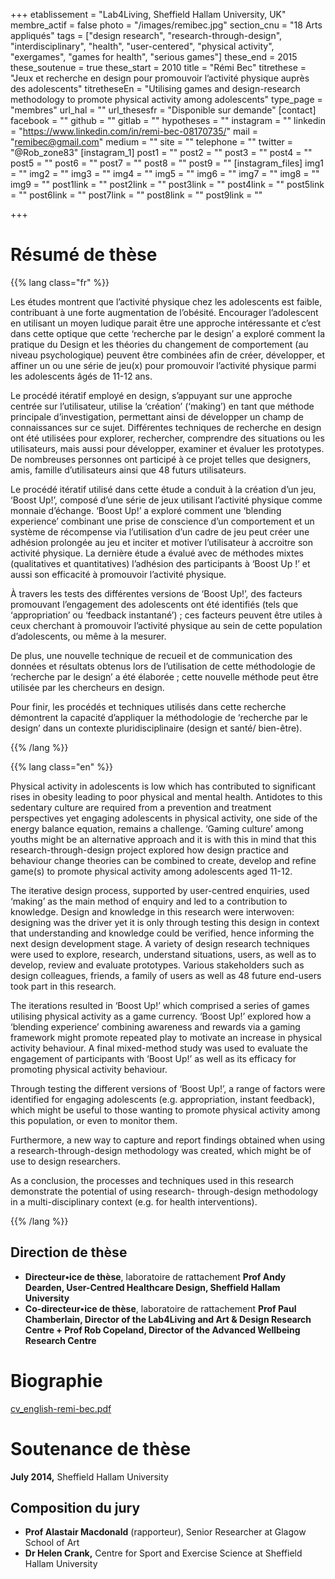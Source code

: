 +++
etablissement = "Lab4Living, Sheffield Hallam University, UK"
membre_actif = false
photo = "/images/remibec.jpg"
section_cnu = "18 Arts appliqués"
tags = ["design research", "research-through-design", "interdisciplinary", "health", "user-centered", "physical activity", "exergames", "games for health", "serious games"]
these_end = 2015
these_soutenue = true
these_start = 2010
title = "Rémi Bec"
titrethese = "Jeux et recherche en design pour promouvoir l’activité physique auprès des adolescents"
titretheseEn = "Utilising games and design-research methodology to promote physical activity among adolescents"
type_page = "membres"
url_hal = ""
url_thesesfr = "Disponible sur demande"
[contact]
facebook = ""
github = ""
gitlab = ""
hypotheses = ""
instagram = ""
linkedin = "https://www.linkedin.com/in/remi-bec-08170735/"
mail = "remibec@gmail.com"
medium = ""
site = ""
telephone = ""
twitter = "@Rob_zone83"
[instagram_1]
post1 = ""
post2 = ""
post3 = ""
post4 = ""
post5 = ""
post6 = ""
post7 = ""
post8 = ""
post9 = ""
[instagram_files]
img1 = ""
img2 = ""
img3 = ""
img4 = ""
img5 = ""
img6 = ""
img7 = ""
img8 = ""
img9 = ""
post1link = ""
post2link = ""
post3link = ""
post4link = ""
post5link = ""
post6link = ""
post7link = ""
post8link = ""
post9link = ""

+++

<!-- Supprimer les parties non remplies (supprimer les blocks de lang s'il n'y a pas deux langues). Tu es libre d'ajouter ce que tu veux à cette partie -->

# Résumé de thèse

{{% lang class="fr" %}}

Les études montrent que l’activité physique chez les adolescents est faible, contribuant à une forte augmentation de l’obésité. Encourager l’adolescent en utilisant un moyen ludique parait être une approche intéressante et c’est dans cette optique que cette ‘recherche par le design’ a exploré comment la pratique du Design et les théories du changement de comportement (au niveau psychologique) peuvent être combinées afin de créer, développer, et affiner un ou une série de jeu(x) pour promouvoir l’activité physique parmi les adolescents âgés de 11-12 ans.

Le procédé itératif employé en design, s’appuyant sur une approche centrée sur l’utilisateur, utilise la ‘création’ (‘making’) en tant que méthode principale d’investigation, permettant ainsi de développer un champ de connaissances sur ce sujet. Différentes techniques de recherche en design ont été utilisées pour explorer, rechercher, comprendre des situations ou les utilisateurs, mais aussi pour développer, examiner et évaluer les prototypes. De nombreuses personnes ont participé à ce projet telles que designers, amis, famille d’utilisateurs ainsi que 48 futurs utilisateurs.

Le procédé itératif utilisé dans cette étude a conduit à la création d’un jeu, ‘Boost Up!’, composé d’une série de jeux utilisant l’activité physique comme monnaie d’échange. ‘Boost Up!’ a exploré comment une ‘blending experience’ combinant une prise de conscience d’un comportement et un système de récompense via l’utilisation d’un cadre de jeu peut créer une adhésion prolongée au jeu et inciter et motiver l’utilisateur à accroitre son activité physique. La dernière étude a évalué avec de méthodes mixtes (qualitatives et quantitatives) l’adhésion des participants à ‘Boost Up !’ et aussi son efficacité à promouvoir l’activité physique.

À travers les tests des différentes versions de ‘Boost Up!’, des facteurs promouvant l’engagement des adolescents ont été identifiés (tels que ‘appropriation’ ou ‘feedback instantané’) ; ces facteurs peuvent être utiles à ceux cherchant à promouvoir l’activité physique au sein de cette population d’adolescents, ou même à la mesurer.

De plus, une nouvelle technique de recueil et de communication des données et résultats obtenus lors de l’utilisation de cette méthodologie de ‘recherche par le design’ a été élaborée ; cette nouvelle méthode peut être utilisée par les chercheurs en design.

Pour finir, les procédés et techniques utilisés dans cette recherche démontrent la capacité d’appliquer la méthodologie de ‘recherche par le design’ dans un contexte pluridisciplinaire (design et santé/ bien-être).

{{% /lang %}}

{{% lang class="en" %}}

Physical activity in adolescents is low which has contributed to significant rises in obesity leading to poor physical and mental health. Antidotes to this sedentary culture are required from a prevention and treatment perspectives yet engaging adolescents in physical activity, one side of the energy balance equation, remains a challenge. ‘Gaming culture’ among youths might be an alternative approach and it is with this in mind that this research-through-design project explored how design practice and behaviour change theories can be combined to create, develop and refine game(s) to promote physical activity among adolescents aged 11-12.

The iterative design process, supported by user-centred enquiries, used ‘making’ as the main method of enquiry and led to a contribution to knowledge. Design and knowledge in this research were interwoven: designing was the driver yet it is only through testing this design in context that understanding and knowledge could be verified, hence informing the next design development stage. A variety of design research techniques were used to explore, research, understand situations, users, as well as to develop, review and evaluate prototypes. Various stakeholders such as design colleagues, friends, a family of users as well as 48 future end-users took part in this research.

The iterations resulted in ‘Boost Up!’ which comprised a series of games utilising physical activity as a game currency. ‘Boost Up!’ explored how a ‘blending experience’ combining awareness and rewards via a gaming framework might promote repeated play to motivate an increase in physical activity behaviour. A final mixed-method study was used to evaluate the engagement of participants with ‘Boost Up!’ as well as its efficacy for promoting physical activity behaviour.

Through testing the different versions of ‘Boost Up!’, a range of factors were identified for engaging adolescents (e.g. appropriation, instant feedback), which might be useful to those wanting to promote physical activity among this population, or even to monitor them.

Furthermore, a new way to capture and report findings obtained when using a research-through-design methodology was created, which might be of use to design researchers.

As a conclusion, the processes and techniques used in this research demonstrate the potential of using research- through-design methodology in a multi-disciplinary context (e.g. for health interventions).

{{% /lang %}}

## Direction de thèse

* **Directeur•ice de thèse**, laboratoire de rattachement **Prof Andy Dearden, User-Centred Healthcare Design, Sheffield Hallam University**
* **Co-directeur•ice de thèse**, laboratoire de rattachement **Prof Paul Chamberlain, Director of the Lab4Living and Art & Design Research Centre + Prof Rob Copeland, Director of the Advanced Wellbeing Research Centre**

# Biographie

[cv_english-remi-bec.pdf](/images/cv_english-remi-bec.pdf "cv_english-remi-bec.pdf")

# Soutenance de thèse

**July 2014,** Sheffield Hallam University

## Composition du jury

* **Prof Alastair Macdonald** (rapporteur), Senior Researcher at Glagow School of Art 
* **Dr Helen Crank,** Centre for Sport and Exercise Science at Sheffield Hallam University